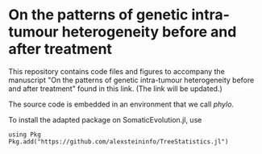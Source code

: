 # On the patterns of genetic intra-tumour heterogeneity before and after treatment

This repository contains code files and figures to accompany the manuscript "On the patterns of genetic intra-tumour heterogeneity before and after treatment" found in this link. (The link will be updated.)

The source code is embedded in an environment that we call _phylo_.

To install the adapted package on SomaticEvolution.jl, use
```
using Pkg
Pkg.add("https://github.com/alexsteininfo/TreeStatistics.jl")
```

